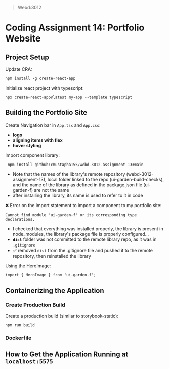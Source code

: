 > Webd:3012

# Coding Assignment 14: Portfolio Website

## Project Setup

Update CRA:

    npm install -g create-react-app

Initialize react project with typescript:

    npx create-react-app@latest my-app --template typescript

## Building the Portfolio Site

Create Navigation bar in `App.tsx` and `App.css`:

  - **logo**
  - **aligning items with flex**
  - **hover styling**

Import component library:

     npm install github:cmustapha155/webd-3012-assignment-13#main

- Note that the names of the library's remote repository (webd-3012-assignment-13), local folder linked to the repo (ui-garden-build-checks), and the name of the library as defined in the package.json file (ui-garden-f) are not the same
- after installing the library, its name is used to refer to it in code

❌ Error on the import statement to import a component to my portfolio site:

    Cannot find module 'ui-garden-f' or its corresponding type declarations.

- I checked that everything was installed properly, the library is present in node_modules, the library's package file is properly configured...
- **`dist`** folder was not committed to the remote library repo, as it was in `.gitignore`
- ✅ removed `dist` from the .gitignore file and pushed it to the remote repository, then reinstalled the library

Using the HeroImage:

    import { HeroImage } from 'ui-garden-f';

## Containerizing the Application

### Create Production Build

Create a production build (similar to storybook-static):

    npm run build

### Dockerfile

## How to Get the Application Running at `localhost:5575`

